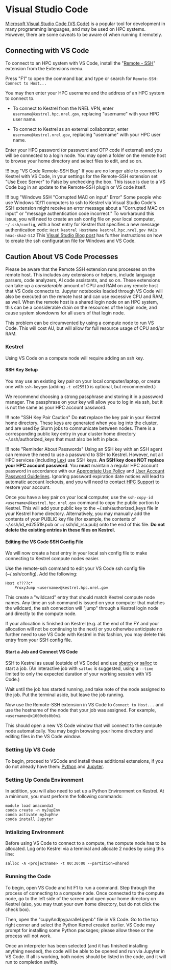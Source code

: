 # Visual Studio Code

[Microsoft Visual Studio Code (VS Code)](https://code.visualstudio.com/) is a popular tool for development in many programming languages, and may be used on HPC systems. However, there are some caveats to be aware of when running it remotely.

## Connecting with VS Code

To connect to an HPC system with VS Code, install the "[Remote - SSH](https://code.visualstudio.com/docs/remote/ssh)" extension from the Extensions menu. 

Press "F1" to open the command bar, and type or search for `Remote-SSH: Connect to Host...`

You may then enter your HPC username and the address of an HPC system to connect to. 

* To connect to Kestrel from the NREL VPN, enter `username@kestrel.hpc.nrel.gov`, replacing "username" with your HPC user name.

* To connect to Kestrel as an external collaborator, enter `username@kestrel.nrel.gov`, replacing "username" with your HPC user name.

Enter your HPC password (or password and OTP code if external) and you will be connected to a login node. You may open a folder on the remote host to browse your home directory and select files to edit, and so on.

!!! bug "VS Code Remote-SSH Bug"
    If you are no longer able to connect to Kestrel with VS Code, in your settings for the Remote-SSH extension set "Use Exec Server" to False by unchecking the box. This issue is due to a VS Code bug in an update to the Remote-SSH plugin or VS code itself. 

!!! bug "Windows SSH "Corrupted MAC on input" Error"
    Some people who use Windows 10/11 computers to ssh to Kestrel via Visual Studio Code's SSH extension might receive an error message about a "Corrupted MAC on input" or "message authentication code incorrect." To workaround this issue, you will need to create an ssh config file on your local computer, `~/.ssh/config`, with a host entry for Kestrel that specifies a new message authentication code:
    ```
    Host kestrel
        HostName kestrel.hpc.nrel.gov
        MACs hmac-sha2-512
    ```
    This [Visual Studio Blog post](https://code.visualstudio.com/blogs/2019/10/03/remote-ssh-tips-and-tricks) has further instructions on how to create the ssh configuration file for Windows and VS Code.

## Caution About VS Code Processes

Please be aware that the Remote SSH extension runs processes on the remote host. This includes any extensions or helpers, include language parsers, code analyzers, AI code assistants, and so on. These extensions can take up a _considerable_ amount of CPU and RAM on any remote host that VS Code connects to. Jupyter notebooks loaded through VS Code will also be executed on the remote host and can use excessive CPU and RAM, as well. When the remote host is a shared login node on an HPC system, this can be a considerable drain on the resources of the login node, and cause system slowdowns for all users of that login node. 

This problem can be circumvented by using a compute node to run VS Code. This will cost AU, but will allow for full resource usage of CPU and/or RAM. 

### Kestrel

Using VS Code on a compute node will require adding an ssh key.

#### SSH Key Setup

You may use an existing key pair on your local computer/laptop, or create one with `ssh-keygen` (adding `-t ed25519` is optional, but recommended.) 

We recommend choosing a strong passphrase and storing it in a password manager. The passphrase on your key will allow you to log in via ssh, but it is not the same as your HPC account password.

!!! note "SSH Key Pair Caution"
    Do **not** replace the key pair in your Kestrel home directory. These keys are generated when you log into the cluster, and are used by Slurm jobs to communicate between nodes. There is a corresponding public key entry in your cluster home directory ~/.ssh/authorized_keys that must also be left in place.

!!! note "Reminder About Passwords"
    Using an SSH key with an SSH agent can remove the need to use a password to SSH to Kestrel. However, not all HPC services (including [Lex](https://hpcprojects.nrel.gov)) use SSH keys. **An SSH key does NOT replace your HPC account password**. You **must** maintain a regular HPC account password in accordance with our [Appropriate Use Policy](https://www.nrel.gov/hpc/appropriate-use-policy.html) and [User Account Password Guidelines](https://www.nrel.gov/hpc/user-account-passwords.html). Ignoring password expiration date notices will lead to automatic account lockouts, and you will need to contact [HPC Support](/Documentation/help) to restore your account.

Once you have a key pair on your local computer, use the `ssh-copy-id <username>@kestrel.hpc.nrel.gov` command to copy the public portion to Kestrel. This will add your public key to the ~/.ssh/authorized_keys file in your Kestrel home directory. Alternatively, you may manually add the contents of your PUBLIC key file (for example, the contents of ~/.ssh/id_ed25519.pub or ~/.ssh/id_rsa.pub) onto the end of this file. **Do not delete the existing entries in these files on Kestrel.**

#### Editing the VS Code SSH Config File

We will now create a host entry in your local ssh config file to make connecting to Kestrel compute nodes easier. 

Use the remote-ssh command to edit your VS Code ssh config file (~/.ssh/config). Add the following:

```
Host x????c*
    ProxyJump <username>@kestrel.hpc.nrel.gov
```

This create a "wildcard" entry that should match Kestrel compute node names. Any time an ssh command is issued on your computer that matches the wildcard, the ssh connection will "jump" through a Kestrel login node and directly to the compute node.

If your allocation is finished on Kestrel (e.g. at the end of the FY and your allocation will not be continuing to the next) or you otherwise anticipate no further need to use VS Code with Kestrel in this fashion, you may delete this entry from your SSH config file.

#### Start a Job and Connect VS Code

SSH to Kestrel as usual (outside of VS Code) and use [sbatch](/Documentation/Slurm/batch_jobs/) or [salloc](/Documentation/Slurm/interactive_jobs) to start a job. (An interactive job with `salloc` is suggested, using a `--time` limited to only the expected duration of your working session with VS Code.)

Wait until the job has started running, and take note of the node assigned to the job. Put the terminal aside, but leave the job running.

Now use the Remote-SSH extension in VS Code to `Connect to Host...` and use the hostname of the node that your job was assigned. For example, `<username>@x1000c0s0b0n1`. 

This should open a new VS Code window that will connect to the compute node automatically. You may begin browsing your home directory and editing files in the VS Code window.

### Setting Up VS Code
To begin, proceed to VSCode and install these additional extensions, if you do not already have them: [Python](https://marketplace.visualstudio.com/items?itemName=ms-python.python) and [Jupyter](https://marketplace.visualstudio.com/items?itemName=ms-toolsai.jupyter).

### Setting Up Conda Environment
In addition, you will also need to set up a Python Environment on Kestrel. At a minimum, you must perform the following commands:

```
module load anaconda3
conda create -n myJupEnv
conda activate myJupEnv
conda install Jupyter
```

### Intializing Environment

Before using VS Code to connect to a compute, the compute node has to be allocated. Log onto Kestrel via a terminal and allocate 2 nodes by using this line:
```
salloc -A <projectname> -t 00:30:00 --partition=shared
```

### Running the Code

To begin, open VS Code and hit F1 to run a command. Step through the process of connecting to a compute node. Once connected to the compute node, go to the left side of the screen and open your home directory on Kestrel (also, you may trust your own home directory, but do not click the check box). 

Then, open the "cupyAndIpyparallel.ipynb" file in VS Code. Go to the top right corner and select the Python Kernel created earlier. VS Code may prompt for installing some Python packages; please allow these or the process will not work.

Once an interpreter has been selected (and it has finished installing anything needed), the code will be able to be opened and run via Jupyter in VS Code. If all is working, both nodes should be listed in the code, and it will run to completion swiftly.


